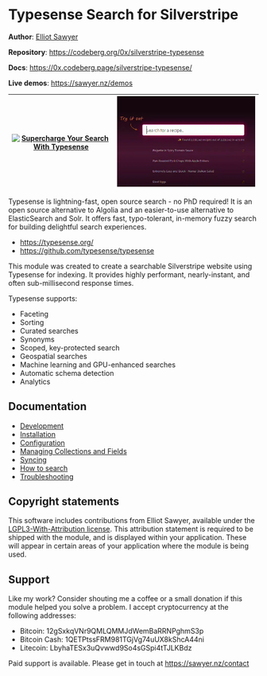# Typesense Search for Silverstripe

**Author**: [Elliot Sawyer](https://sawyer.nz)

**Repository**: https://codeberg.org/0x/silverstripe-typesense

**Docs**: https://0x.codeberg.page/silverstripe-typesense/

**Live demos**: https://sawyer.nz/demos

| [![Supercharge Your Search With Typesense](http://img.youtube.com/vi/3ovkP2u4lbY/0.jpg)](http://www.youtube.com/watch?v=3ovkP2u4lbY "Supercharge Your Search With Typesense") | ![A demo embedded on the Typesense homepage](docs/img/ts-docs.webp "A demo embedded on the Typesense homepage")  |
| -------- | ------- |

Typesense is lightning-fast, open source search - no PhD required!  It is an open source alternative to Algolia and an easier-to-use alternative to ElasticSearch and Solr. It offers fast, typo-tolerant, in-memory fuzzy search for building delightful search experiences.

* https://typesense.org/
* https://github.com/typesense/typesense

This module was created to create a searchable Silverstripe website using Typesense for indexing.  It provides highly performant, nearly-instant, and often sub-millisecond response times. 

Typesense supports:

* Faceting
* Sorting
* Curated searches
* Synonyms
* Scoped, key-protected search
* Geospatial searches
* Machine learning and GPU-enhanced searches
* Automatic schema detection
* Analytics

## Documentation

* [Development](docs/02-development.md)
* [Installation](docs/03-installation.md)
* [Configuration](docs/04-configuration.md)
* [Managing Collections and Fields](docs/05-collections.md)
* [Syncing](docs/06-syncing.md)
* [How to search](docs/07-searching.md)
* [Troubleshooting](docs/08-troubleshooting.md)

## Copyright statements

This software includes contributions from Elliot Sawyer, available under the [LGPL3-With-Attribution license](https://codeberg.org/0x/silverstripe-typesense/src/branch/pages/LICENSE.md). This attribution statement is required to be shipped with the module, and is displayed within your application. These will appear in certain areas of your application where the module is being used.

## Support

Like my work? Consider shouting me a coffee or a small donation if this module helped you solve a problem. I accept cryptocurrency at the following addresses:

* Bitcoin: 12gSxkqVNr9QMLQMMJdWemBaRRNPghmS3p
* Bitcoin Cash: 1QETPtssFRM981TGjVg74uUX8kShcA44ni
* Litecoin: LbyhaTESx3uQvwwd9So4sGSpi4tTJLKBdz

Paid support is available. Please get in touch at https://sawyer.nz/contact
